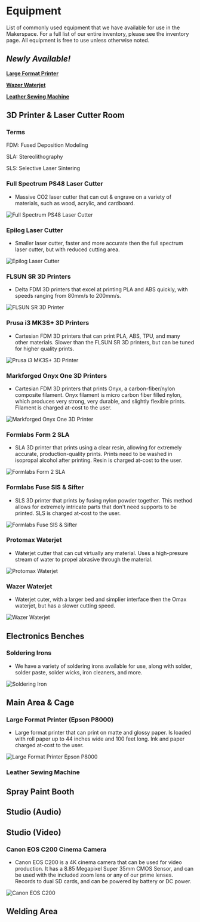 # Equipment
List of commonly used equipment that we have available for use in the Makerspace. For a full list of our entire inventory, please see the inventory page. All equipment is free to use unless otherwise noted.

## *Newly Available!*
**[Large Format Printer](#largeformatprinterepsonp8000)**

**[Wazer Waterjet](#wazerwaterjet)**

**[Leather Sewing Machine](#leathersewingmachine)**

## 3D Printer & Laser Cutter Room

### Terms
FDM: Fused Deposition Modeling

SLA: Stereolithography

SLS: Selective Laser Sintering

### Full Spectrum PS48 Laser Cutter
- Massive CO2 laser cutter that can cut & engrave on a variety of materials, such as wood, acrylic, and cardboard.

![Full Spectrum PS48 Laser Cutter](img/equipment/fslaser.webp)

### Epilog Laser Cutter
- Smaller laser cutter, faster and more accurate then the full spectrum laser cutter, but with reduced cutting area.

![Epilog Laser Cutter](img/equipment/epiloglaser.webp)

### FLSUN SR 3D Printers
- Delta FDM 3D printers that excel at printing PLA and ABS quickly, with speeds ranging from 80mm/s to 200mm/s.

![FLSUN SR 3D Printer](img/equipment/flsunsr.webp)

### Prusa i3 MK3S+ 3D Printers
- Cartesian FDM 3D printers that can print PLA, ABS, TPU, and many other materials. Slower than the FLSUN SR 3D printers, but can be tuned for higher quality prints.

![Prusa i3 MK3S+ 3D Printer](img/equipment/prusa.webp)

### Markforged Onyx One 3D Printers
- Cartesian FDM 3D printers that prints Onyx, a carbon-fiber/nylon composite filament. Onyx filament is micro carbon fiber filled nylon, which produces very strong, very durable, and slightly flexible prints. Filament is charged at-cost to the user.

![Markforged Onyx One 3D Printer](img/equipment/onyx.webp)

### Formlabs Form 2 SLA
- SLA 3D printer that prints using a clear resin, allowing for extremely accurate, production-quality prints. Prints need to be washed in isopropal alcohol after printing. Resin is charged at-cost to the user.

![Formlabs Form 2 SLA](img/equipment/form2.webp)

### Formlabs Fuse SlS & Sifter
- SLS 3D printer that prints by fusing nylon powder together. This method allows for extremely intricate parts that don't need supports to be printed. SLS is charged at-cost to the user.

![Formlabs Fuse SlS & Sifter](img/equipment/fuse1.webp)

### Protomax Waterjet
- Waterjet cutter that can cut virtually any material. Uses a high-presure stream of water to propel abrasive through the material.

![Protomax Waterjet](img/equipment/protomax.webp)

### Wazer Waterjet
- Waterjet cuter, with a larger bed and simplier interface then the Omax waterjet, but has a slower cutting speed.

![Wazer Waterjet](img/equipment/wazer.webp)

## Electronics Benches

### Soldering Irons
- We have a variety of soldering irons available for use, along with solder, solder paste, solder wicks, iron cleaners, and more.

![Soldering Iron](img/equipment/solderingiron.webp)

## Main Area & Cage

### Large Format Printer (Epson P8000)
- Large format printer that can print on matte and glossy paper. Is loaded with roll paper up to 44 inches wide and 100 feet long. Ink and paper charged at-cost to the user.

![Large Format Printer Epson P8000](img/equipment/epsonp8000.webp)

### Leather Sewing Machine


## Spray Paint Booth


## Studio (Audio)


## Studio (Video)

### Canon EOS C200 Cinema Camera
- Canon EOS C200 is a 4K cinema camera that can be used for video production. It has a 8.85 Megapixel Super 35mm CMOS Sensor, and can be used with the included zoom lens or any of our prime lenses. Records to dual SD cards, and can be powered by battery or DC power.

![Canon EOS C200](img/equipment/canoneosc200.webp)

## Welding Area
